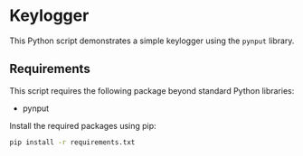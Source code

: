 # Keylogger

This Python script demonstrates a simple keylogger using the `pynput` library.

## Requirements

This script requires the following package beyond standard Python libraries:
- pynput

Install the required packages using pip:
```bash
pip install -r requirements.txt
